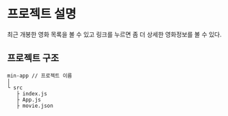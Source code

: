 # 프로젝트 설명
최근 개봉한 영화 목록을 볼 수 있고
링크를 누르면 좀 더 상세한 영화정보를 볼 수 있다.

## 프로젝트 구조
~~~
min-app // 프로젝트 이름
│
└ src
   ├ index.js
   ├ App.js
   ├ movie.json
~~~
